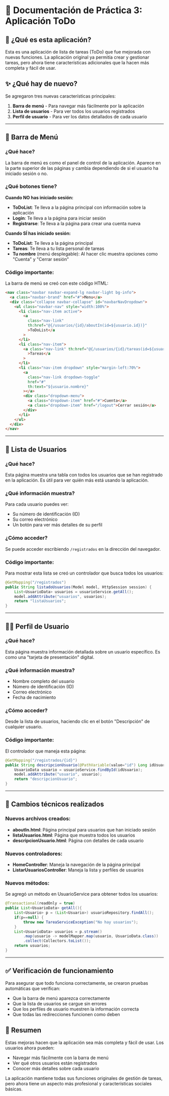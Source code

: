 # 📘 Documentación de Práctica 3: Aplicación ToDo

## 📌 ¿Qué es esta aplicación?

Esta es una aplicación de lista de tareas (ToDo) que fue mejorada con nuevas funciones. La aplicación original ya permitía crear y gestionar tareas, pero ahora tiene características adicionales que la hacen más completa y fácil de usar.

## ✨ ¿Qué hay de nuevo?

Se agregaron tres nuevas características principales:

1. **Barra de menú** - Para navegar más fácilmente por la aplicación
2. **Lista de usuarios** - Para ver todos los usuarios registrados
3. **Perfil de usuario** - Para ver los datos detallados de cada usuario

---

## 🧭 Barra de Menú

### ¿Qué hace?

La barra de menú es como el panel de control de la aplicación. Aparece en la parte superior de las páginas y cambia dependiendo de si el usuario ha iniciado sesión o no.

### ¿Qué botones tiene?

**Cuando NO has iniciado sesión:**

- **ToDoList**: Te lleva a la página principal con información sobre la aplicación
- **Login**: Te lleva a la página para iniciar sesión
- **Registrarse**: Te lleva a la página para crear una cuenta nueva

**Cuando SÍ has iniciado sesión:**

- **ToDoList**: Te lleva a la página principal
- **Tareas**: Te lleva a tu lista personal de tareas
- **Tu nombre** (menú desplegable): Al hacer clic muestra opciones como "Cuenta" y "Cerrar sesión"

### Código importante:

La barra de menú se creó con este código HTML:

```html
<nav class="navbar navbar-expand-lg navbar-light bg-info">
  <a class="navbar-brand" href="#">Menu</a>
  <div class="collapse navbar-collapse" id="navbarNavDropdown">
    <ul class="navbar-nav" style="width:100%">
      <li class="nav-item active">
        <a
          class="nav-link"
          th:href="@{/usuarios/{id}/aboutIn(id=${usuario.id})}"
          >ToDoList</a
        >
      </li>
      <li class="nav-item">
        <a class="nav-link" th:href="@{/usuarios/{id}/tareas(id=${usuario.id})}"
          >Tareas</a
        >
      </li>
      <li class="nav-item dropdown" style="margin-left:70%">
        <a
          class="nav-link dropdown-toggle"
          href="#"
          th:text="${usuario.nombre}"
        ></a>
        <div class="dropdown-menu">
          <a class="dropdown-item" href="#">Cuenta</a>
          <a class="dropdown-item" href="/logout">Cerrar sesión</a>
        </div>
      </li>
    </ul>
  </div>
</nav>
```

---

## 👥 Lista de Usuarios

### ¿Qué hace?

Esta página muestra una tabla con todos los usuarios que se han registrado en la aplicación. Es útil para ver quién más está usando la aplicación.

### ¿Qué información muestra?

Para cada usuario puedes ver:

- Su número de identificación (ID)
- Su correo electrónico
- Un botón para ver más detalles de su perfil

### ¿Cómo acceder?

Se puede acceder escribiendo `/registrados` en la dirección del navegador.

### Código importante:

Para mostrar esta lista se creó un controlador que busca todos los usuarios:

```java
@GetMapping("/registrados")
public String listadoUsuarios(Model model, HttpSession session) {
    List<UsuarioData> usuarios = usuarioService.getAll();
    model.addAttribute("usuarios", usuarios);
    return "listaUsuarios";
}
```

---

## 🧑‍💼 Perfil de Usuario

### ¿Qué hace?

Esta página muestra información detallada sobre un usuario específico. Es como una "tarjeta de presentación" digital.

### ¿Qué información muestra?

- Nombre completo del usuario
- Número de identificación (ID)
- Correo electrónico
- Fecha de nacimiento

### ¿Cómo acceder?

Desde la lista de usuarios, haciendo clic en el botón "Descripción" de cualquier usuario.

### Código importante:

El controlador que maneja esta página:

```java
@GetMapping("/registrados/{id}")
public String descripcionUsuario(@PathVariable(value="id") Long idUsuario, Model model, HttpSession session) {
    UsuarioData usuario = usuarioService.findById(idUsuario);
    model.addAttribute("usuario", usuario);
    return "descripcionUsuario";
}
```

---

## 🔧 Cambios técnicos realizados

### Nuevos archivos creados:

- **aboutIn.html**: Página principal para usuarios que han iniciado sesión
- **listaUsuarios.html**: Página que muestra todos los usuarios
- **descripcionUsuario.html**: Página con detalles de cada usuario

### Nuevos controladores:

- **HomeController**: Maneja la navegación de la página principal
- **ListarUsuariosController**: Maneja la lista y perfiles de usuarios

### Nuevos métodos:

Se agregó un método en UsuarioService para obtener todos los usuarios:

```java
@Transactional(readOnly = true)
public List<UsuarioData> getAll(){
    List<Usuario> p = (List<Usuario>) usuarioRepository.findAll();
    if(p==null) {
        throw new TareaServiceException("No hay usuarios");
    }
    List<UsuarioData> usuarios = p.stream()
        .map(usuario -> modelMapper.map(usuario, UsuarioData.class))
        .collect(Collectors.toList());
    return usuarios;
}
```

---

## ✅ Verificación de funcionamiento

Para asegurar que todo funciona correctamente, se crearon pruebas automáticas que verifican:

- Que la barra de menú aparezca correctamente
- Que la lista de usuarios se cargue sin errores
- Que los perfiles de usuario muestren la información correcta
- Que todas las redirecciones funcionen como deben

## 🎯 Resumen

Estas mejoras hacen que la aplicación sea más completa y fácil de usar. Los usuarios ahora pueden:

- Navegar más fácilmente con la barra de menú
- Ver qué otros usuarios están registrados
- Conocer más detalles sobre cada usuario

La aplicación mantiene todas sus funciones originales de gestión de tareas, pero ahora tiene un aspecto más profesional y características sociales básicas.
